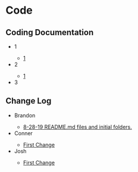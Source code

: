 <h1>Code</h1>

<h2>Coding Documentation</h2>
<ul>
	<li>1</li>
	<ul>
		<li><a href="#">1</a></li>
	</ul>
	<li>2</li>
	<ul>
		<li><a href="#">1</a></li>
	</ul>
	<li>3</li>
</ul>

<h2>Change Log</h2>
<ul>
	<li>Brandon</li>
	<ul>
		<li><a href="#">8-28-19 README.md files and initial folders.</a></li>		
	</ul>
	<li>Conner</li>
	<ul>
		<li><a href="#">First Change</a></li>
	</ul>	
	<li>Josh</li>
	<ul>
		<li><a href="#">First Change</a></li>
	</ul>	
</ul>


